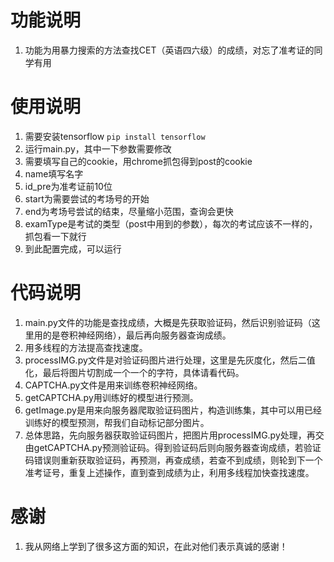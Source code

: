 # 功能说明
1. 功能为用暴力搜索的方法查找CET（英语四六级）的成绩，对忘了准考证的同学有用

# 使用说明
1. 需要安装tensorflow `pip install tensorflow`
2. 运行main.py，其中一下参数需要修改
3. 需要填写自己的cookie，用chrome抓包得到post的cookie
4. name填写名字
5. id_pre为准考证前10位
6. start为需要尝试的考场号的开始
7. end为考场号尝试的结束，尽量缩小范围，查询会更快
8. examType是考试的类型（post中用到的参数），每次的考试应该不一样的，抓包看一下就行
9. 到此配置完成，可以运行

# 代码说明
1. main.py文件的功能是查找成绩，大概是先获取验证码，然后识别验证码（这里用的是卷积神经网络），最后再向服务器查询成绩。
2. 用多线程的方法提高查找速度。
3. processIMG.py文件是对验证码图片进行处理，这里是先灰度化，然后二值化，最后将图片切割成一个一个的字符，具体请看代码。
4. CAPTCHA.py文件是用来训练卷积神经网络。
5. getCAPTCHA.py用训练好的模型进行预测。
6. getImage.py是用来向服务器爬取验证码图片，构造训练集，其中可以用已经训练好的模型预测，帮我们自动标记部分图片。
7. 总体思路，先向服务器获取验证码图片，把图片用processIMG.py处理，再交由getCAPTCHA.py预测验证码。得到验证码后则向服务器查询成绩，若验证码错误则重新获取验证码，再预测，再查成绩，若查不到成绩，则轮到下一个准考证号，重复上述操作，直到查到成绩为止，利用多线程加快查找速度。

# 感谢
1. 我从网络上学到了很多这方面的知识，在此对他们表示真诚的感谢！